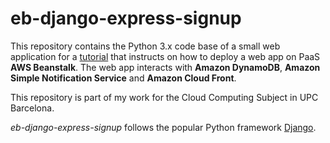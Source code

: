 # eb-django-express-signup

This repository contains the Python 3.x code base of a small web application for a [tutorial](../../../Assignments-2018/blob/master/Lab04.md) that instructs on how to deploy a web app on PaaS **AWS Beanstalk**. The web app interacts with **Amazon DynamoDB**, **Amazon Simple Notification Service** and **Amazon Cloud Front**. 

This repository is part of my work for the Cloud Computing Subject in UPC Barcelona.

*eb-django-express-signup* follows the popular Python framework [Django](https://www.djangoproject.com/).

